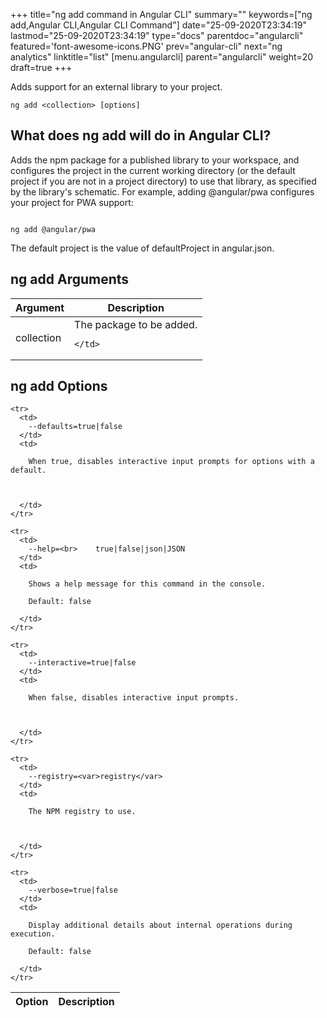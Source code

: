 +++
title="ng add command in Angular CLI"
summary=""
keywords=["ng add,Angular CLI,Angular CLI Command"]
date="25-09-2020T23:34:19"
lastmod="25-09-2020T23:34:19"
type="docs"
parentdoc="angularcli"
featured='font-awesome-icons.PNG'
prev="angular-cli"
next="ng analytics"
linktitle="list"
[menu.angularcli]
parent="angularcli"
weight=20
draft=true
+++

Adds support for an external library to your project.

```
ng add <collection> [options]
```

## What does ng add will do in Angular CLI?

Adds the npm package for a published library to your workspace, and configures the project in the current working directory (or the default project if you are not in a project directory) to use that library, as specified by the library's schematic. For example, adding @angular/pwa configures your project for PWA support:

```

ng add @angular/pwa
```

The default project is the value of defaultProject in angular.json.

## ng add Arguments

<div class='table-responsive'><table class='table'>

  <thead>
    <tr>
      <th>Argument</th>
      <th>Description</th>
    </tr>
  </thead>
  <tbody>
  
  <tr>
    <td>collection</td>
    <td>
      The package to be added.

      
    </td>
  </tr>
  
  </tbody>

</table></div>

## ng add Options

<div class='table-responsive'><table class='table'>

  <thead>
    <tr>
      <th>Option</th>
      <th>Description</th>
    </tr>
  </thead>
  <tbody>
  
    <tr>
      <td>
        --defaults=true|false
      </td>
      <td>
        
        When true, disables interactive input prompts for options with a default.

        
        
      </td>
    </tr>
  
    <tr>
      <td>
        --help=<br>    true|false|json|JSON
      </td>
      <td>
        
        Shows a help message for this command in the console.

        Default: false
        
      </td>
    </tr>
  
    <tr>
      <td>
        --interactive=true|false
      </td>
      <td>
        
        When false, disables interactive input prompts.

        
        
      </td>
    </tr>
  
    <tr>
      <td>
        --registry=<var>registry</var>
      </td>
      <td>
        
        The NPM registry to use.

        
        
      </td>
    </tr>
  
    <tr>
      <td>
        --verbose=true|false
      </td>
      <td>
        
        Display additional details about internal operations during execution.

        Default: false
        
      </td>
    </tr>
  
  </tbody>

</table></div>



